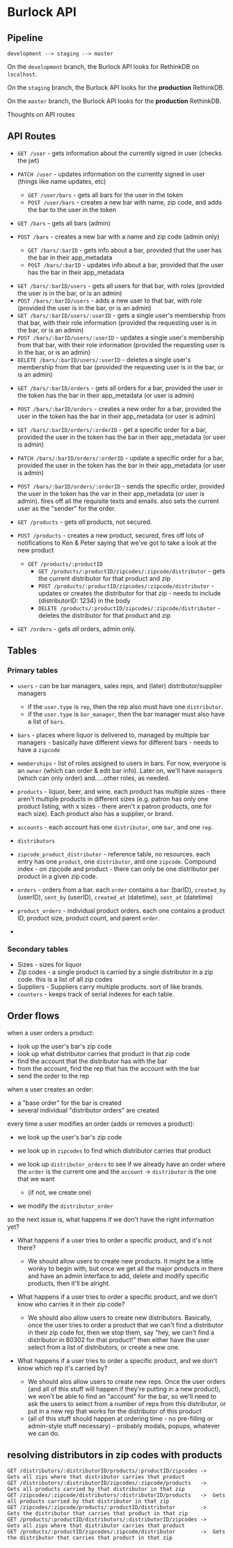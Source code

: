 # Burlock API

## Pipeline

`development --> staging --> master`

On the `development` branch, the Burlock API looks for RethinkDB on `localhost`.

On the `staging` branch, the Burlock API looks for the **production** RethinkDB.

On the `master` branch, the Burlock API looks for the **production** RethinkDB.






Thoughts on API routes

## API Routes
- `GET /user` - gets information about the currently signed in user (checks the jwt)
- `PATCH /user` - updates information on the currently signed in user (things like name updates, etc)
  - `GET /user/bars` - gets all bars for the user in the token
  - `POST /user/bars` - creates a new bar with name, zip code, and adds the bar to the user in the token

- `GET /bars` - gets all bars (admin)
- `POST /bars` - creates a new bar with a name and zip code (admin only)
  - `GET /bars/:barID` - gets info about a bar, provided that the user has the bar in their app_metadata
  - `POST /bars/:barID` - updates info about a bar, provided that the user has the bar in their app_metadata
<!-- memberships -->

- `GET /bars/:barID/users` - gets all users for that bar, with roles (provided the user is in the bar, or is an admin)
- `POST /bars/:barID/users` - adds a new user to that bar, with role (provided the user is in the bar, or is an admin)
- `GET /bars/:barID/users/:userID` - gets a single user's membership from that bar, with their role information (provided the requesting user is in the bar, or is an admin)
- `POST /bars/:barID/users/:userID` - updates a single user's membership from that bar, with their role information (provided the requesting user is in the bar, or is an admin)
- `DELETE /bars/:barID/users/:userID` - deletes a single user's membership from that bar (provided the requesting user is in the bar, or is an admin)
<!-- orders -->

  - `GET /bars/:barID/orders` - gets all orders for a bar, provided the user in the token has the bar in their app_metadata (or user is admin)
  - `POST /bars/:barID/orders` - creates a new order for a bar, provided the user in the token has the bar in their app_metadata (or user is admin)
  - `GET /bars/:barID/orders/:orderID` - get a specific order for a bar, provided the user in the token has the bar in their app_metadata (or user is admin)
  - `PATCH /bars/:barID/orders/:orderID` - update a specific order for a bar, provided the user in the token has the bar in their app_metadata (or user is admin)
  - `POST /bars/:barID/orders/:orderID` - sends the specific order, provided the user in the token has the var in their app_metadata (or user is admin). fires off all the requisite texts and emails. also sets the current user as the "sender" for the order.

- `GET /products` - gets _all_ products, not secured.
- `POST /products` - creates a new product, secured, fires off lots of notifications to Ken & Peter saying that we've got to take a look at the new product
  - `GET /products/:productID`
    - `GET /products/:productID/zipcodes/:zipcode/distributor` - gets the current distributor for that product and zip
    - `POST /products/:productID/zipcodes/:zipcode/distributor` - updates or creates the distributor for that zip - needs to include {distributorID: 1234} in the body
    - `DELETE /products/:productID/zipcodes/:zipcode/distributor` - deletes the distributor for that product and zip

- `GET /orders` - gets _all_ orders, admin only.

## Tables
### Primary tables
- `users` - can be bar managers, sales reps, and (later) distributor/supplier managers
  - if the `user.type` is `rep`, then the rep also must have one `distributor`.
  - if the `user.type` is `bar_manager`, then the bar manager must also have a list of `bars`.

- `bars` - places where liquor is delivered to, managed by multiple bar managers - basically have different views for different bars - needs to have a `zipcode`
- `memberships` - list of roles assigned to users in bars. For now, everyone is an `owner` (which can order & edit bar info). Later on, we'll have `manager`s (which can only order) and.....other roles, as needed.
- `products` - liquor, beer, and wine. each product has multiple sizes - there aren't multiple products in different sizes (e.g. patron has only one product listing, with x sizes - there aren't x patron products, one for each size). Each product also has a supplier, or brand.
- `accounts` - each account has one `distributor`, one `bar`, and one `rep`.
- `distributors`
- `zipcode_product_distributor` - reference table, no resources. each entry has one `product`, one `distributor`, and one `zipcode`. Compound index - on zipcode and product - there can only be one distributor per product in a given zip code.
- `orders` - orders from a bar. each `order` contains a `bar` (barID), `created_by` (userID), `sent_by` (userID), `created_at` (datetime), `sent_at` (datetime)
- `product_orders` - individual product orders. each one contains a product ID, product size, product count, and parent `order`.
- <!-- - `distributor_orders` - orders to individual distributors. each `distributor_order` contains an `order` that it's associated with, an `account` that it's ordered through (which contains a `distributor` and a `rep`), as well as a list of `products` (with count and size). -->







### Secondary tables
- Sizes - sizes for liquor
- Zip codes - a single product is carried by a single distributor in a zip code. this is a list of all zip codes
- Suppliers - Suppliers carry multiple products. sort of like brands.
- `counters` - keeps track of serial indexes for each table.

## Order flows
when a user orders a product:
- look up the user's bar's zip code
- look up what distributor carries that product in that zip code
- find the account that the distributor has with the bar
- from the account, find the rep that has the account with the bar
- send the order to the rep

when a user creates an order:
- a "base order" for the bar is created
- several individual "distributor orders" are created

every time a user modifies an order (adds or removes a product):
- we look up the user's bar's zip code
- we look up in `zipcodes` to find which distributor carries that product
- we look up `distributor_orders` to see if we already have an order where the `order` is the current one and the `account` -> `distributor` is the one that we want
  - (if not, we create one)

- we modify the `distributor_order`

so the next issue is, what happens if we don't have the right information yet?
- What happens if a user tries to order a specific product, and it's not there?
  - We should allow users to create new products. It might be a little wonky to begin with, but once we get all the major products in there and have an admin interface to add, delete and modify specific products, then it'll be alright.

- What happens if a user tries to order a specific product, and we don't know who carries it in their zip code?
  - We should also allow users to create new distributors. Basically, once the user tries to order a product that we can't find a distributor in their zip code for, then we stop them, say "hey, we can't find a distributor in 80302 for that product!" then either have the user select from a list of distributors, or create a new one.

- What happens if a user tries to order a specific product, and we don't know which rep it's carried by?
  - We should alos allow users to create new reps. Once the user orders (and all of this stuff will happen if they're putting in a new product), we won't be able to find an "account" for the bar, so we'll need to ask the users to select from a number of reps from this distributor, or put in a new rep that works for the distributor of this product
  - (all of this stuff should happen at ordering time - no pre-filling or admin-style stuff necessary) - probably modals, popups, whatever we can do.

## resolving distributors in zip codes with products

```
GET /distributors/:distributorID/products/:productID/zipcodes ->    Gets all zips where that distributor carries that product
GET /distributors/:distributorID/zipcodes/:zipcode/products   ->    Gets all products carried by that distributor in that zip
GET /zipcodes/:zipcode/distributors/:distributorID/products   ->  Gets all products carried by that distributor in that zip
GET /zipcodes/:zipcode/products/:productID/distributor        ->    Gets the distributor that carries that product in that zip
GET /products/:productID/distributors/:distributorID/zipcodes ->     Gets all zips where that distributor carries that product
GET /products/:productID/zipcodes/:zipcode/distributor        ->  Gets the distributor that carries that product in that zip
```
